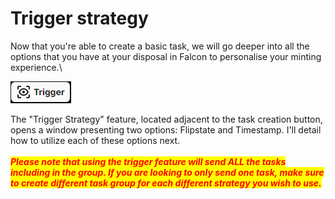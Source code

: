 # Trigger strategy

Now that you're able to create a basic task, we will go deeper into all the options that you have at your disposal in Falcon to personalise your minting experience.\


![](<../.gitbook/assets/image (1) (1).png>)

The "Trigger Strategy" feature, located adjacent to the task creation button, opens a window presenting two options: Flipstate and Timestamp. I'll detail how to utilize each of these options next. \
\
_<mark style="color:red;">**Please note that using the trigger feature will send ALL the tasks including in the group. If you are looking to only send one task, make sure to create different task group for each different strategy you wish to use.**</mark>_
